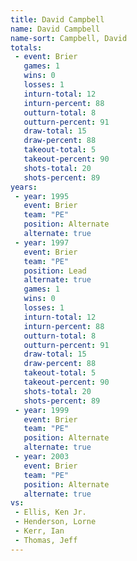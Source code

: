 ```yaml
---
title: David Campbell
name: David Campbell
name-sort: Campbell, David
totals:
 - event: Brier
   games: 1
   wins: 0
   losses: 1
   inturn-total: 12
   inturn-percent: 88
   outturn-total: 8
   outturn-percent: 91
   draw-total: 15
   draw-percent: 88
   takeout-total: 5
   takeout-percent: 90
   shots-total: 20
   shots-percent: 89
years:
 - year: 1995
   event: Brier
   team: "PE"
   position: Alternate
   alternate: true
 - year: 1997
   event: Brier
   team: "PE"
   position: Lead
   alternate: true
   games: 1
   wins: 0
   losses: 1
   inturn-total: 12
   inturn-percent: 88
   outturn-total: 8
   outturn-percent: 91
   draw-total: 15
   draw-percent: 88
   takeout-total: 5
   takeout-percent: 90
   shots-total: 20
   shots-percent: 89
 - year: 1999
   event: Brier
   team: "PE"
   position: Alternate
   alternate: true
 - year: 2003
   event: Brier
   team: "PE"
   position: Alternate
   alternate: true
vs:
 - Ellis, Ken Jr.
 - Henderson, Lorne
 - Kerr, Ian
 - Thomas, Jeff
---
```

